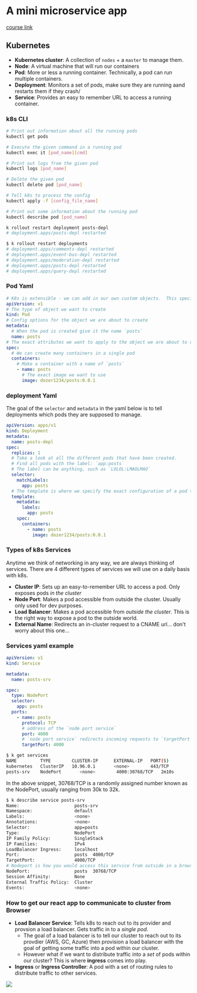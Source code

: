 # A mini microservice app

[course link](https://www.udemy.com/course/microservices-with-node-js-and-react/)

## Kubernetes

- **Kubernetes cluster**: A collection of `nodes` + a `master` to manage them.
- **Node**: A virtual machine that will run our containers
- **Pod**: More or less a running container. Technically, a pod can run multiple containers.
- **Deployment**: Monitors a set of pods, make sure they are running aand restarts them if they crash/
- **Service**: Provides an easy to remember URL to access a running container.

### k8s CLI

```bash
# Print out information about all the running pods
kubectl get pods

# Execute the given command in a running pod
kubectl exec it [pod_name][cmd]

# Print out logs from the given pod
kubectl logs [pod_name]

# Delete the given pod
kubectl delete pod [pod_name]

# Tell k8s to process the config
kubectl apply -f [config_file_name]

# Print out some information about the running pod
kubectl describe pod [pod_name]

k rollout restart deployment posts-depl
# deployment.apps/posts-depl restarted

$ k rollout restart deployments
# deployment.apps/comments-depl restarted
# deployment.apps/event-bus-depl restarted
# deployment.apps/moderation-depl restarted
# deployment.apps/posts-depl restarted
# deployment.apps/query-depl restarted
```

### Pod Yaml

```yaml
# K8s is extensible - we can add in our own custom objects.  This specifies the set of objects we want k8s to look at
apiVersion: v1
# The type of object we want to create
kind: Pod
# Config options for the object we are about to create
metadata:
  # When the pod is created give it the name `posts`
  name: posts
# The exact attributes we want to apply to the object we are about to create
spec:
  # We can create many containers in a single pod
  containers:
    # Make a container with a name of `posts`
    - name: posts
      # The exact image we want to use
      image: dozer1234/posts:0.0.1
```

### deployment Yaml

The goal of the `selector` and `metadata` in the yaml below is to tell deployments which pods they are supposed to manage.

```yaml
apiVersion: apps/v1
kind: Deployment
metadata:
  name: posts-depl
spec:
  replicas: 1
  # Take a look at all the different pods that have been created.
  # Find all pods with the label: `app:posts`
  # The label can be anything, such as `LOLOL:LMAOLMAO`
  selector:
    matchLabels:
      app: posts
  # The template is where we specify the exact configuration of a pod that # we want this deployment to create. The below will be applied to the pod # that is created by the deployment.
  template:
    metadata:
      labels:
        app: posts
    spec:
      containers:
        - name: posts
          image: dozer1234/posts:0.0.1
```

### Types of k8s Services

Anytime we think of networking in any way, we are always thinking of services. There are 4 different types of services we will use on a daily basis with k8s.

- **Cluster IP**: Sets up an easy-to-remember URL to access a pod. Only exposes pods _in the cluster_
- **Node Port**: Makes a pod accessible from outside the cluster. Usually only used for dev purposes.
- **Load Balancer**: Makes a pod accessible from _outside the cluster_. This is the right way to expose a pod to the outside world.
- **External Name**: Redirects an in-cluster request to a CNAME url... don't worry about this one...

### Services yaml example

```yaml
apiVersion: v1
kind: Service

metadata:
  name: posts-srv

spec:
  type: NodePort
  selector:
    app: posts
  ports:
    - name: posts
      protocol: TCP
      # address of the `node port service`
      port: 4000
      # `node port service` redirects incoming requests to `targetPort`
      targetPort: 4000
```

```bash
$ k get services
NAME         TYPE        CLUSTER-IP      EXTERNAL-IP   PORT(S)          AGE
kubernetes   ClusterIP   10.96.0.1       <none>        443/TCP          128m
posts-srv    NodePort       <none>        4000:30768/TCP   2m10s
```

In the above snippet, 30768/TCP is a randomly assigned number known as the NodePort, usually ranging from 30k to 32k.

```bash
$ k describe service posts-srv
Name:                     posts-srv
Namespace:                default
Labels:                   <none>
Annotations:              <none>
Selector:                 app=posts
Type:                     NodePort
IP Family Policy:         SingleStack
IP Families:              IPv4
LoadBalancer Ingress:     localhost
Port:                     posts  4000/TCP
TargetPort:               4000/TCP
# Nodeport is how you would access this service from outside in a browser, for example
NodePort:                 posts  30768/TCP
Session Affinity:         None
External Traffic Policy:  Cluster
Events:                   <none>
```

### How to get our react app to communicate to cluster from Browser

- **Load Balancer Service**: Tells k8s to reach out to its provider and provsion a load balancer. Gets traffic in to a _single pod_.
  - The goal of a load balancer is to tell our cluster to reach out to its provdier (AWS, GC, Azure) then provision a load balancer with the goal of getting some traffic into a pod within our cluster.
  - However what if we want to distribute traffic into a _set_ of pods within our cluster? This is where **ingress** comes into play.
- **Ingress** or **Ingress Controller**: A pod with a set of routing rules to distribute traffic to other services.

<img src="../mini-event-bus-app/diagrams/simple_load_balancer_ingress_diagram.png">
